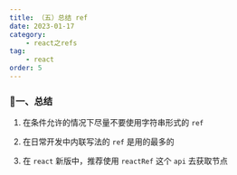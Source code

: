 ```yaml
---
title: （五）总结 ref
date: 2023-01-17
category:
    - react之refs
tag: 
    - react
order: 5
---
```


### 🍇一、总结

1. 在条件允许的情况下尽量不要使用字符串形式的 `ref`

2. 在日常开发中内联写法的 `ref` 是用的最多的

3. 在 `react` 新版中，推荐使用 `reactRef` 这个 `api` 去获取节点